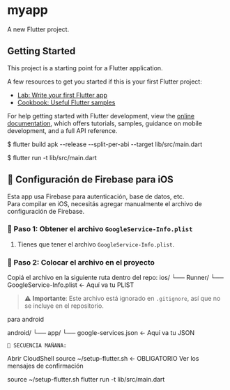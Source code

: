 # myapp

A new Flutter project.

## Getting Started

This project is a starting point for a Flutter application.

A few resources to get you started if this is your first Flutter project:

- [Lab: Write your first Flutter app](https://docs.flutter.dev/get-started/codelab)
- [Cookbook: Useful Flutter samples](https://docs.flutter.dev/cookbook)

For help getting started with Flutter development, view the
[online documentation](https://docs.flutter.dev/), which offers tutorials,
samples, guidance on mobile development, and a full API reference.


$ flutter build apk --release --split-per-abi --target lib/src/main.dart

$ flutter run -t lib/src/main.dart

## 🔧 Configuración de Firebase para iOS

Esta app usa Firebase para autenticación, base de datos, etc.  
Para compilar en iOS, necesitás agregar manualmente el archivo de configuración de Firebase.

### 📄 Paso 1: Obtener el archivo `GoogleService-Info.plist`
1. Tienes que tener el archivo `GoogleService-Info.plist`.

### 📁 Paso 2: Colocar el archivo en el proyecto
Copiá el archivo en la siguiente ruta dentro del repo:
ios/
└── Runner/
    └── GoogleService-Info.plist  ← Aquí va tu PLIST

> ⚠️ **Importante**: Este archivo está ignorado en `.gitignore`, así que no se incluye en el repositorio.


para android

android/
└── app/
    └── google-services.json  ← Aquí va tu JSON

    🎯 SECUENCIA MAÑANA:

Abrir CloudShell
source ~/setup-flutter.sh ← OBLIGATORIO
Ver los mensajes de confirmación

source ~/setup-flutter.sh
flutter run -t lib/src/main.dart
